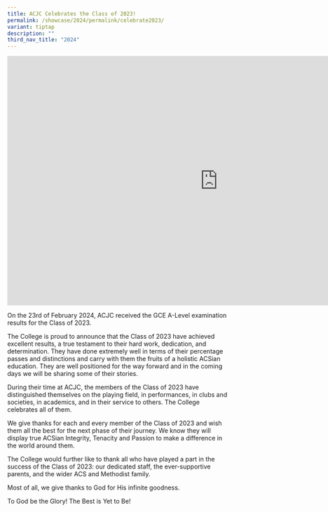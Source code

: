 ```yaml
---
title: ACJC Celebrates the Class of 2023!
permalink: /showcase/2024/permalink/celebrate2023/
variant: tiptap
description: ""
third_nav_title: "2024"
---
```

<div class="iframe-wrapper">
<iframe height="569" width="960" allowfullscreen="true" frameborder="0" src="https://docs.google.com/presentation/d/e/2PACX-1vThGN5o-Xzkqyr3780CYEI7IJtWrSRTmkxJMa5tq0wbACY4rDf1c6Bd9Xxu4IbR16NQoEHt8hIUCOLl/embed?start=false&amp;loop=false&amp;delayms=3000"></iframe>
</div>
<p>On the 23rd of February 2024, ACJC received the GCE A-Level examination
results for the Class of 2023.</p>
<p>The College is proud to announce that the Class of 2023 have achieved
excellent results, a true testament to their hard work, dedication, and
determination. They have done extremely well in terms of their percentage
passes and distinctions and carry with them the fruits of a holistic ACSian
education. They are well positioned for the way forward and in the coming
days we will be sharing some of their stories.</p>
<p>During their time at ACJC, the members of the Class of 2023 have distinguished
themselves on the playing field, in performances, in clubs and societies,
in academics, and in their service to others. The College celebrates all
of them.</p>
<p>We give thanks for each and every member of the Class of 2023 and wish
them all the best for the next phase of their journey. We know they will
display true ACSian Integrity, Tenacity and Passion to make a difference
in the world around them.</p>
<p>The College would further like to thank all who have played a part in
the success of the Class of 2023: our dedicated staff, the ever-supportive
parents, and the wider ACS and Methodist family.</p>
<p>Most of all, we give thanks to God for His infinite goodness.</p>
<p>To God be the Glory! The Best is Yet to Be!</p>